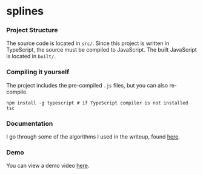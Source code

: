 # splines

### Project Structure
The source code is located in `src/`. Since this project is written in TypeScript, the source must be compiled to JavaScript. 
The built JavaScript is located in `built/`.

### Compiling it yourself
The project includes the pre-compiled `.js` files, but you can also re-compile.
```
npm install -g typescript # if TypeScript compiler is not installed
tsc
```

### Documentation
I go through some of the algorithms I used in the writeup, found [here](http://garygurlaskie.com/splines/writeup.html).

### Demo
You can view a demo video [here](/demo.mp4).

